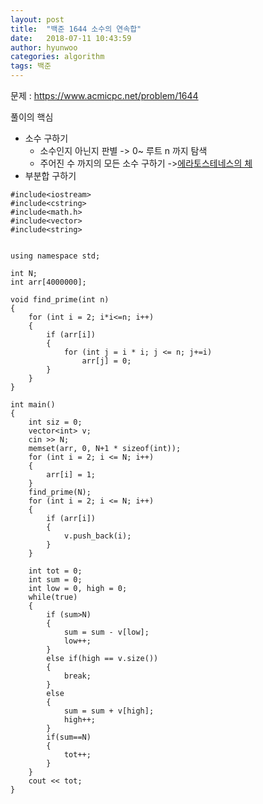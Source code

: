```yaml
---
layout: post
title:  "백준 1644 소수의 연속합"
date:   2018-07-11 10:43:59
author: hyunwoo
categories: algorithm
tags: 백준
---
```


문제 : <https://www.acmicpc.net/problem/1644>


풀이의 핵심 
+ 소수 구하기
	+   소수인지 아닌지 판별 -> 0~ 루트 n 까지 탐색
	+   주어진 수 까지의 모든 소수 구하기 ->[에라토스테네스의 체](https://ko.wikipedia.org/wiki/%EC%97%90%EB%9D%BC%ED%86%A0%EC%8A%A4%ED%85%8C%EB%84%A4%EC%8A%A4%EC%9D%98_%EC%B2%B4)
+ 부분합 구하기 


~~~
#include<iostream>
#include<cstring>
#include<math.h>
#include<vector>
#include<string>


using namespace std;

int N;
int arr[4000000];

void find_prime(int n)
{
	for (int i = 2; i*i<=n; i++)
	{
		if (arr[i])
		{
			for (int j = i * i; j <= n; j+=i)
				arr[j] = 0;
		}
	}
}

int main()
{
	int siz = 0;
	vector<int> v;
	cin >> N;
	memset(arr, 0, N+1 * sizeof(int));
	for (int i = 2; i <= N; i++)
	{
		arr[i] = 1;
	}
	find_prime(N);
	for (int i = 2; i <= N; i++)
	{
		if (arr[i])
		{
			v.push_back(i);
		}
	}

	int tot = 0;
	int sum = 0;
	int low = 0, high = 0;
	while(true)
	{
		if (sum>N)
		{
			sum = sum - v[low];
			low++;
		}
		else if(high == v.size())
		{
			break;
		}
		else 
		{
			sum = sum + v[high];
			high++;
		}
		if(sum==N)
		{
			tot++;
		}
	}
	cout << tot;
}
~~~
